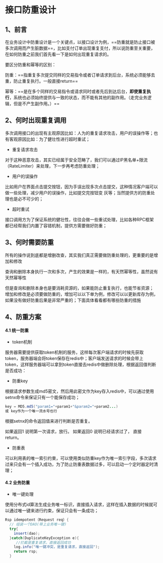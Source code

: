 # 接口防重设计

## 1、前言

在业务设计中防重设计是一个关键点，以接口设计为例，==防重就是防止接口被多次调用而产生脏数据==，比如支付订单出现重复支付，所以说防重至关重要，在如何防重之前我们首先看一下是如何出现重复请求的。

要区分防重和幂等的区别：

防重：==指重复多次提交同样的交易指令或者订单请求到后台，系统必须能够去重，防止重复执行。一般直接return==

幂等：==是在多个同样的交易指令或请求同时或者先后到达后台，**即使重复执行**，系统也必须始终提供与一致的状态，而不能有其他的副作用。（走完业务逻辑，但是不产生副作用。）==

## 2、何时出现重复调用

多次调用接口的出现有主观原因比如：人为的重复请求攻击，用户的误操作等；也有客观原因比如：为了健壮性进行超时重试；

- 重复请求攻击

​	对于这种恶意攻击，其实已经属于安全范畴了，我们可以通过IP黑名单+限流（RateLimiter）来处理，下一步再考虑防重处理；

- 用户的误操作

​	比如用户在界面点击提交按钮，因为手误出现多次点击提交，这种情况客户端可以做一些处理，减少用户的误操作，比如提交完按钮变	灰等；当然提供方的防重处理也是必不可少的；

- 超时重试

​	接口调用方为了保证系统的健壮性，往往会做一些重试处理，比如各种RPC框架都已经帮我们内置了容错机制，提供方需要做好防重；

## 3、何时需要防重

所有的操作说到底都是增删改查，其实我们真正需要做防重处理的，更重要的是增加和修改

查询和删除本身执行一次和多次，产生的效果是一样的，有天然幂等性，虽然说有天然幂等性

但是查询和删除本身也是要消耗资源的，如果能防止重复执行，也能节省资源； 增加和修改是必须要做防重的，增加可以以下单为例，修改可以以更新库存为例，如果没有做好防重后果是非常严重的；下面具体看看都有哪些防重的措施

## 4、防重方案

#### 4.1 统一防重

- token机制

服务器需要提供获取token机制的服务，这样每次客户端请求的时候先获取token，服务器端会将token保存在redis中；客户端发送请求的时候会带上token，这样服务器端可以拿到token直接去redis中做删除处理，根据返回值判断是否成功：

- 防重key

根据请求参数生成md5密文，然后用此密文作为key存入redis中，可以通过使用setnx命令来保证只有一个能保存成功；

```java
key = MD5.md5("param1="+param1+"&param2="+param2...)
或 key作为一个唯一流水号也行
```

根据setnx的命令返回值来进行判断是否重复。

如果返回1 说明第一次请求，放行。 如果返回0 说明已经请求过了， 直接return。

- 防重表

可以利用表的唯一索引约束，可以使用类似防重key作为唯一索引字段，多次请求过来只会有一个插入成功，为了防止防重表数据过多，可以启动一个定时器定时清理；

#### 4.2 业务防重

- 唯一键处理

使用分布式id算法生成业务唯一标识，直接插入请求，这样在插入数据的时候就可以通过唯一键来进行约束，保证只会有一条成功；

```java
Rsp idempotent（Request req）{
  // 组装一个DAO(带上业务唯一键)
  try{
    insert(dao);
  }catch(DuplicateKeyException e){
     //拦截是重复请求，直接返回成功
    log.info("唯一键冲突，是重复请求，直接返回");
    return rsp;
  }
```



